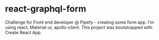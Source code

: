 # react-graphql-form

Challenge for Front end developer @ Pipefy - creating some form app. I'm using react, Material-ui, apollo-client. This project was bootstrapped with Create React App.